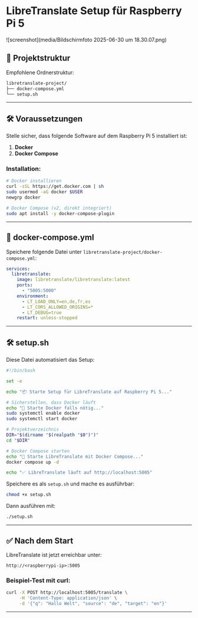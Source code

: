 # LibreTranslate Setup für Raspberry Pi 5

![screenshot](media/Bildschirmfoto 2025-06-30 um 18.30.07.png)

## 📁 Projektstruktur

Empfohlene Ordnerstruktur:

```bash
libretranslate-project/
├── docker-compose.yml
└── setup.sh
```

---

## 🛠️ Voraussetzungen

Stelle sicher, dass folgende Software auf dem Raspberry Pi 5 installiert ist:

1. **Docker**
2. **Docker Compose**

### Installation:

```bash
# Docker installieren
curl -sSL https://get.docker.com | sh
sudo usermod -aG docker $USER
newgrp docker

# Docker Compose (v2, direkt integriert)
sudo apt install -y docker-compose-plugin
```

---

## 📄 docker-compose.yml

Speichere folgende Datei unter `libretranslate-project/docker-compose.yml`:

```yaml
services:
  libretranslate:
    image: libretranslate/libretranslate:latest
    ports:
      - "5005:5000"
    environment:
      - LT_LOAD_ONLY=en,de,fr,es
      - LT_CORS_ALLOWED_ORIGINS=*
      - LT_DEBUG=true
    restart: unless-stopped
```

---

## 🛠️ setup.sh

Diese Datei automatisiert das Setup:

```bash
#!/bin/bash

set -e

echo "📦 Starte Setup für LibreTranslate auf Raspberry Pi 5..."

# Sicherstellen, dass Docker läuft
echo "🔧 Starte Docker falls nötig..."
sudo systemctl enable docker
sudo systemctl start docker

# Projektverzeichnis
DIR="$(dirname "$(realpath "$0")")"
cd "$DIR"

# Docker Compose starten
echo "🚀 Starte LibreTranslate mit Docker Compose..."
docker compose up -d

echo "✅ LibreTranslate läuft auf http://localhost:5005"
```

Speichere es als `setup.sh` und mache es ausführbar:

```bash
chmod +x setup.sh
```

Dann ausführen mit:

```bash
./setup.sh
```

---

## ✅ Nach dem Start

LibreTranslate ist jetzt erreichbar unter:

```
http://<raspberrypi-ip>:5005
```

### Beispiel-Test mit curl:

```bash
curl -X POST http://localhost:5005/translate \
     -H 'Content-Type: application/json' \
     -d '{"q": "Hallo Welt", "source": "de", "target": "en"}'
```

---

